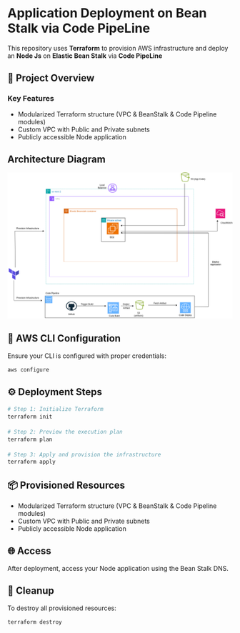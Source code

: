 
# Application Deployment on Bean Stalk via Code PipeLine

This repository uses **Terraform** to provision AWS infrastructure and deploy an **Node Js** on **Elastic Bean Stalk** via **Code PipeLine**

## 🚀 Project Overview

### Key Features

* Modularized Terraform structure (VPC & BeanStalk & Code Pipeline modules)
* Custom VPC with Public and Private subnets
* Publicly accessible Node application

## Architecture Diagram

![Folder Structure](./task11.png)
## 🔐 AWS CLI Configuration

Ensure your CLI is configured with proper credentials:
```bash
aws configure
```
## ⚙️ Deployment Steps

```bash
# Step 1: Initialize Terraform
terraform init

# Step 2: Preview the execution plan
terraform plan

# Step 3: Apply and provision the infrastructure
terraform apply
```
## 📦 Provisioned Resources

* Modularized Terraform structure (VPC & BeanStalk & Code Pipeline modules)
* Custom VPC with Public and Private subnets
* Publicly accessible Node application

## 🌐 Access

After deployment, access your Node application using the Bean Stalk DNS.

## 🧹 Cleanup

To destroy all provisioned resources:

```bash
terraform destroy
```



